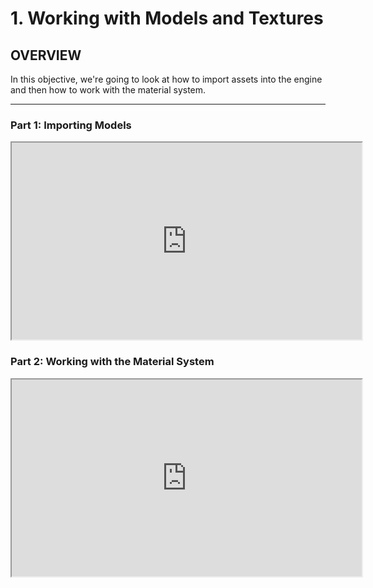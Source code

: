 # 1. Working with Models and Textures

<h2>OVERVIEW</h2>
<p>In this objective, we're going to look at how to import assets into the engine and then how to work with the material system.</p>
<hr>
<h3>Part 1: Importing Models</h3>
<p><iframe src="https://www.youtube.com/embed/PV5QmnXGmtE?rel=0" width="560" height="315" allowfullscreen="allowfullscreen" allow="accelerometer; autoplay; clipboard-write; encrypted-media; gyroscope; picture-in-picture" data-mce-fragment="1"></iframe></p>
<h3>Part 2: Working with the Material System</h3>
<p><iframe src="https://www.youtube.com/embed/jkxDa-HCgLM?rel=0" width="560" height="315" allowfullscreen="allowfullscreen" allow="accelerometer; autoplay; clipboard-write; encrypted-media; gyroscope; picture-in-picture" data-mce-fragment="1"></iframe></p>
<p>&nbsp;</p>